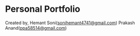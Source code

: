 # Personal Portfolio

Created by,
Hemant Soni(sonihemant4741@gmail.com)
Prakash Anand(ppa58514@gmail.com)

